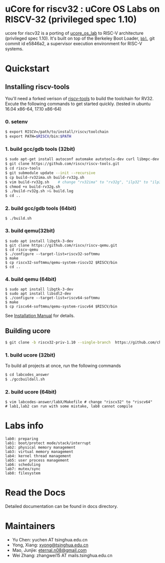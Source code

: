 # uCore for riscv32 : uCore OS Labs on RISCV-32 (privileged spec 1.10)

ucore for riscv32 is a porting of [ucore_os_lab](https://github.com/chyyuu/ucore_os_lab.git) to RISC-V architecture (privileged spec 1.10). It's built on top of the Berkeley Boot Loader, [`bbl`](https://github.com/riscv/riscv-pk.git), git commit id e5846a2,  a supervisor execution environment for RISC-V systems.

# Quickstart

## Installing riscv-tools

You'll need a forked verison of [riscv-tools](https://github.com/riscv/riscv-tools) to build the toolchain for RV32. Excute the following commands to get started quickly. (tested in ubuntu 16.04 x86-64, 17.10 x86-64)

### 0. setenv
```bash
$ export RISCV=/path/to/install/riscv/toolchain
$ export PATH=$RISCV/bin:$PATH
```

### 1. build gcc/gdb tools (32bit) 
```bash
$ sudo apt-get install autoconf automake autotools-dev curl libmpc-dev libmpfr-dev libgmp-dev gawk build-essential bison flex texinfo gperf libtool patchutils bc zlib1g-dev
$ git clone https://github.com/riscv/riscv-tools.git
$ cd riscv-tools
$ git submodule update --init --recursive
$ cp build-rv32ima.sh build-rv32g.sh
$ vim build-rv32g.sh	# change "rv32ima" to "rv32g", "ilp32" to "ilp32d"
$ chmod +x build-rv32g.sh
$ ./build-rv32g.sh >& build.log
$ cd ..
```

### 2. build gcc/gdb tools (64bit)

```shell
$ ./build.sh
```

### 3. build qemu(32bit)

```shell
$ sudo apt install libgtk-3-dev
$ git clone https://github.com/riscv/riscv-qemu.git
$ cd riscv-qemu
$ ./configure --target-list=riscv32-softmmu
$ make
$ cp riscv32-softmmu/qemu-system-riscv32 $RISCV/bin
$ cd ..
```

### 4. build qemu (64bit)

```shell
$ sudo apt install libgtk-3-dev
$ sudo apt install libsdl2-dev
$ ./configure --target-list=riscv64-softmmu
$ make
$ cp riscv64-softmmu/qemu-system-riscv64 $RISCV/bin
```



See [Installation Manual](https://github.com/ring00/riscv-tools#the-risc-v-gcc-toolchain-installation-manual) for details.

## Building ucore

```bash
$ git clone -b riscv32-priv-1.10 --single-branch  https://github.com/chyyuu/ucore_os_lab.git
```

### 1. build ucore (32bit)

To build all projects at once, run the following commands

```bash
$ cd labcodes_answer
$ ./gccbuildall.sh
```

### 2. build ucore (64bit)

```shell
$ vim labcodes-answer/labX/Makefile	# change "riscv32" to "riscv64"
# lab1,lab2 can run with some mistake, lab8 cannot compile
```



# Labs info

```
lab0: preparing
lab1: boot/protect mode/stack/interrupt
lab2: physical memory management
lab3: virtual memory management
lab4: kernel thread management
lab5: user process management
lab6: scheduling
lab7: mutex/sync
lab8: filesystem
```

# Read the Docs

Detailed documentation can be found in docs directory.

# Maintainers
- Yu Chen: yuchen AT tsinghua.edu.cn
- Yong, Xiang: xyong@tsinghua.edu.cn
- Mao, Junjie: eternal.n08@gmail.com
- Wei Zhang:  zhangwei15 AT mails.tsinghua.edu.cn

